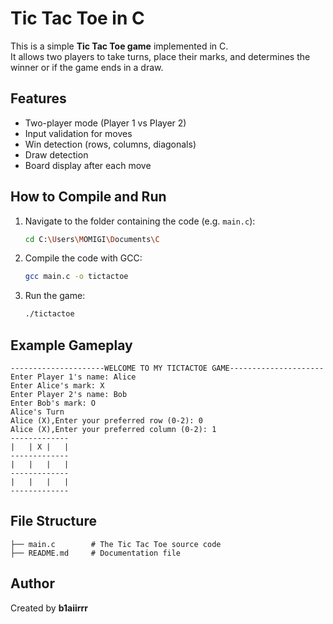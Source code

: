 # Tic Tac Toe in C

This is a simple **Tic Tac Toe game** implemented in C.  
It allows two players to take turns, place their marks, and determines the winner or if the game ends in a draw.

## Features
- Two-player mode (Player 1 vs Player 2)
- Input validation for moves
- Win detection (rows, columns, diagonals)
- Draw detection
- Board display after each move

## How to Compile and Run

1. Navigate to the folder containing the code (e.g. `main.c`):
   ```bash
   cd C:\Users\MOMIGI\Documents\C
   ```

2. Compile the code with GCC:
   ```bash
   gcc main.c -o tictactoe
   ```

3. Run the game:
   ```bash
   ./tictactoe
   ```

## Example Gameplay
```
---------------------WELCOME TO MY TICTACTOE GAME---------------------
Enter Player 1's name: Alice
Enter Alice's mark: X
Enter Player 2's name: Bob
Enter Bob's mark: O
Alice's Turn
Alice (X),Enter your preferred row (0-2): 0
Alice (X),Enter your preferred column (0-2): 1
-------------
|   | X |   |
-------------
|   |   |   |
-------------
|   |   |   |
-------------
```

## File Structure
```
├── main.c        # The Tic Tac Toe source code
├── README.md     # Documentation file
```

## Author
Created by **b1aiirrr**
